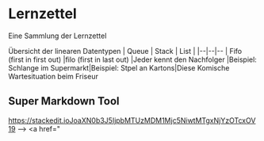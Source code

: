 # Lernzettel
Eine Sammlung der Lernzettel

Übersicht der linearen Datentypen
| Queue | Stack | List |
|--|--|--
| Fifo (first in first out)  |filo (first in last out)  |Jeder kennt den Nachfolger
|Beispiel: Schlange im Supermarkt|Beispiel: Stpel an Kartons|Diese Komische Wartesituation beim Friseur 


## Super Markdown Tool
https://stackedit.ioJoaXN0b3J5IjpbMTUzMDM1Mjc5NiwtMTgxNjYzOTcxOV19
-->
<a href="
<!--stackedit_data:
eitatobi se https://stackedit.io/app#providerId=githubWorkspace&owner=INFOGruppeC&repo=Lernzettel&branch=main" ?target="_blank">Hier stackedit.io öffnen</a

## Super Markdown Tool
https://stackedit.io/app#
<!--stackedit_data:
eyJoaXN0b3J5IjpbMTM3MDM3MDk0LDIwMTM3ODE0NjNdfQ==
-->